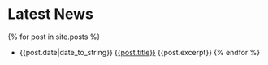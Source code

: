 # Latest News

{% for post in site.posts %}
- {{post.date|date_to_string}} [{{post.title}}]({{post.url}})
  {{post.excerpt}}
{% endfor %}
